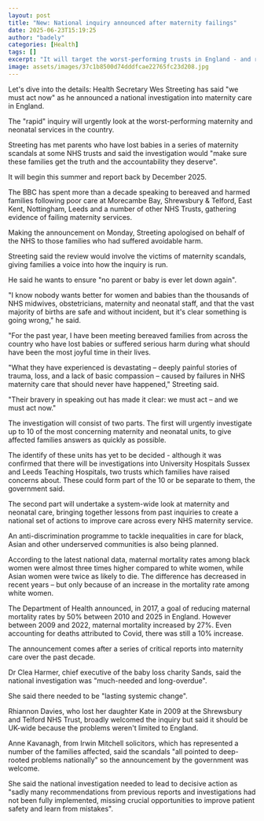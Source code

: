 ```yaml
---
layout: post
title: "New: National inquiry announced after maternity failings"
date: 2025-06-23T15:19:25
author: "badely"
categories: [Health]
tags: []
excerpt: "It will target the worst-performing trusts in England - and report back by the end of the year."
image: assets/images/37c1b8500d74dddfcae22765fc23d208.jpg
---
```


Let's dive into the details: Health Secretary Wes Streeting has said "we must act now" as he announced a national investigation into maternity care in England.

The "rapid" inquiry will urgently look at the worst-performing maternity and neonatal services in the country.

Streeting has met parents who have lost babies in a series of maternity scandals at some NHS trusts and said the investigation would "make sure these families get the truth and the accountability they deserve". 

It will begin this summer and report back by December 2025.

The BBC has spent more than a decade speaking to bereaved and harmed families following poor care at Morecambe Bay, Shrewsbury & Telford, East Kent, Nottingham, Leeds and a number of other NHS Trusts, gathering evidence of failing maternity services.

Making the announcement on Monday, Streeting apologised on behalf of the NHS to those families who had suffered avoidable harm.

Streeting said the review would involve the victims of maternity scandals, giving families a voice into how the inquiry is run.

He said he wants to ensure "no parent or baby is ever let down again".

"I know nobody wants better for women and babies than the thousands of NHS midwives, obstetricians, maternity and neonatal staff, and that the vast majority of births are safe and without incident, but it's clear something is going wrong," he said.

"For the past year, I have been meeting bereaved families from across the country who have lost babies or suffered serious harm during what should have been the most joyful time in their lives.

"What they have experienced is devastating – deeply painful stories of trauma, loss, and a lack of basic compassion – caused by failures in NHS maternity care that should never have happened," Streeting said.

"Their bravery in speaking out has made it clear: we must act – and we must act now."

The investigation will consist of two parts. The first will urgently investigate up to 10 of the most concerning maternity and neonatal units, to give affected families answers as quickly as possible. 

The identify of these units has yet to be decided - although it was confirmed that there will be investigations into University Hospitals Sussex and Leeds Teaching Hospitals, two trusts which families have raised concerns about. These could form part of the 10 or be separate to them, the government said.

The second part will undertake a system-wide look at maternity and neonatal care, bringing together lessons from past inquiries to create a national set of actions to improve care across every NHS maternity service.

An anti-discrimination programme to tackle inequalities in care for black, Asian and other underserved communities is also being planned.

According to the latest national data, maternal mortality rates among black women were almost three times higher compared to white women, while Asian women were twice as likely to die. The difference has decreased in recent years – but only because of an increase in the mortality rate among white women.

The Department of Health announced, in 2017, a goal of reducing maternal mortality rates by 50% between 2010 and 2025 in England.  However between 2009 and 2022, maternal mortality increased by 27%.  Even accounting for deaths attributed to Covid, there was still a 10% increase.

The announcement comes after a series of critical reports into maternity care over the past decade.

Dr Clea Harmer, chief executive of the baby loss charity Sands, said the national investigation was "much-needed and long-overdue".

She said there needed to be "lasting systemic change".

Rhiannon Davies, who lost her daughter Kate in 2009 at the Shrewsbury and Telford NHS Trust, broadly welcomed the inquiry but said it should be UK-wide because the problems weren't limited to England.

Anne Kavanagh, from Irwin Mitchell solicitors, which has represented a number of the families affected, said the scandals "all pointed to deep-rooted problems nationally" so the announcement by the government was welcome.

She said the national investigation needed to lead to decisive action as "sadly many recommendations from previous reports and investigations had not been fully implemented, missing crucial opportunities to improve patient safety and learn from mistakes".

